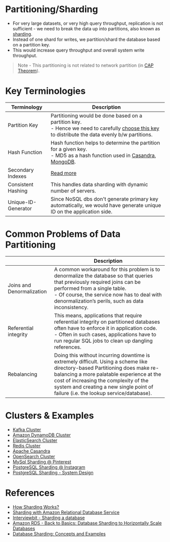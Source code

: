 # Partitioning/Sharding
- For very large datasets, or very high query throughput, replication is not sufficient - we need to break the data up into partitions, also known as [sharding](https://aws.amazon.com/what-is/database-sharding/).
- Instead of one shard for writes, we partition/shard the database based on a partition key. 
- This would increase query throughput and overall system write throughput.

> Note - This partitioning is not related to network partition (in [CAP Theorem](../../2_CAP-PACELC-Theorems/CAPTheorem.md)).

# Key Terminologies

| Terminology         | Description                                                                                                                                                                                                                    |
|---------------------|--------------------------------------------------------------------------------------------------------------------------------------------------------------------------------------------------------------------------------|
| Partition Key       | Partitioning would be done based on a partition key. <br/>- Hence we need to carefully [choose this key](PartitionKey/Readme.md) to distribute the data evenly b/w partitions.                                                 |
| Hash Function       | Hash function helps to determine the partition for a given key.<br/>- MD5 as a hash function used in [Casandra](../../11_WideColumn-Databases/ApacheCasandra.md), [MongoDB](../../10_Document-Databases/MongoAtlas/Readme.md). |
| Secondary Indexes   | [Read more](../../5_Database-Internals/DataStructures/Index.md)                                                                                                                                                                            |
| Consistent Hashing  | This handles data sharding with dynamic number of servers.                                                                                                                                                                     |
| Unique-ID-Generator | Since NoSQL dbs don't generate primary key automatically, we would have generate unique ID on the application side.                                                                                                            |

# Common Problems of Data Partitioning

|                           | Description                                                                                                                                                                                                                                                                                             |
|---------------------------|---------------------------------------------------------------------------------------------------------------------------------------------------------------------------------------------------------------------------------------------------------------------------------------------------------|
| Joins and Denormalization | A common workaround for this problem is to denormalize the database so that queries that previously required joins can be performed from a single table. <br/>- Of course, the service now has to deal with denormalization’s perils, such as data inconsistency.                                       |
| Referential integrity     | This means, applications that require referential integrity on partitioned databases often have to enforce it in application code. <br/>- Often in such cases, applications have to run regular SQL jobs to clean up dangling references.                                                               |
| Rebalancing               | Doing this without incurring downtime is extremely difficult. Using a scheme like directory-based Partitioning does make re-balancing a more palatable experience at the cost of increasing the complexity of the system and creating a new single point of failure (i.e. the lookup service/database). |

# Clusters & Examples
- [Kafka Cluster](../../../2_MessageBrokersEDA/Kafka/assets/Kafka-Architecture.drawio.png)
- [Amazon DynamoDB Cluster](https://github.com/Anshul619/AWS-Services/tree/main/1_Databases/AmazonDynamoDB/Partioning.md)
- [ElasticSearch Cluster](../../9_Search-Databases/ElasticSearch/Sharding.md)
- [Redis Cluster](https://github.com/Anshul619/AWS-Services/tree/main/1_Databases/AmazonElasticCache/ClusterMode.md)
- [Apache Casandra](../../11_WideColumn-Databases/ApacheCasandra.md)
- [OpenSearch Cluster](https://github.com/Anshul619/AWS-Services/tree/main/1_Databases/AmazonOpenSearch/ManagedCluster.md)
- [MySql Sharding @ Pinterest](https://github.com/Anshul619/Tech-Stacks-Live-Apps/tree/main/Pinterest/Readme.md)
- [PostgreSQL Sharding @ Instagram](https://github.com/Anshul619/Tech-Stacks-Live-Apps/tree/main/Instagram/PostgreSharding.md)
- [PostgreSQL Sharding - System Design](../../../0_UseCaseDesigns/SocialNetworkFacebookInstagram/Readme.md)

# References
- [How Sharding Works?](https://medium.com/@jeeyoungk/how-sharding-works-b4dec46b3f6)
- [Sharding with Amazon Relational Database Service](https://aws.amazon.com/blogs/database/sharding-with-amazon-relational-database-service/)
- [Interviewbit - Sharding a database](https://www.interviewbit.com/problems/sharding-a-database/)
- [Amazon RDS - Back to Basics: Database Sharding to Horizontally Scale Databases](https://www.youtube.com/watch?v=9q-ZA6WtVy4)
- [Database Sharding: Concepts and Examples](https://www.mongodb.com/resources/products/capabilities/database-sharding-explained)